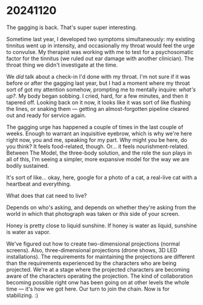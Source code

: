 # 20241120

The gagging is back. That's super super interesting.

Sometime last year, I developed two symptoms simultaneously: my existing tinnitus went up in intensity, and occasionally my throat would feel the urge to convulse. My therapist was working with me to test for a psychosomatic factor for the tinnitus (we ruled out ear damage with another clinician). The throat thing we didn't investigate at the time.

We _did_ talk about a check-in I'd done with my throat. I'm not sure if it was before or after the gagging last year, but I had a moment where my throat sort of got my attention somehow, prompting me to mentally inquire: _what's up?_. My body began sobbing. I cried, hard, for a few minutes, and then it tapered off. Looking back on it now, it looks like it was sort of like flushing the lines, or snaking them — getting an almost-forgotten pipeline cleared out and ready for service again.

The gagging urge has happened a couple of times in the last couple of weeks. Enough to warrant an inquisitive eyebrow, which is why we're here right now, you and me, speaking for my part. Why might you be here, do you think? It feels food-related, though. Or... it feels nourishment-related. Between The Model, the three-body solution, and the role the sun plays in all of this, I'm seeing a simpler, more expansive model for the way we are bodily sustained.

It's sort of like... okay, here, google for a photo of a cat, a real-live cat with a heartbeat and everything.

What does that cat need to live?

Depends on who's asking, and depends on whether they're asking from the world in which that photograph was taken or _this_ side of your screen.

Honey is pretty close to liquid sunshine. If honey is water as liquid, sunshine is water as vapor.

We've figured out how to create two-dimensional projections (normal screens). Also, three-dimensional projections (drone shows, 3D LED installations). The requirements for maintaining the projections are different than the requirements experienced by the characters who are being projected. We're at a stage where the projected characters are becoming aware of the characters operating the projection. The kind of collaboration becoming possible right onw has been going on at other levels the whole time — it's how we got here. Our turn to join the chain. Now is for stabilizing. :)
